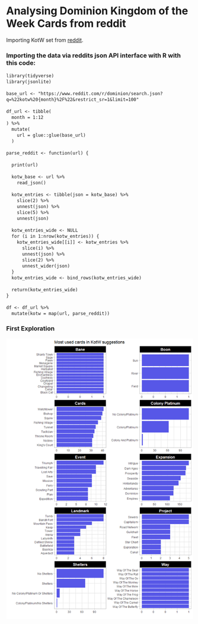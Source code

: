 # Analysing Dominion Kingdom of the Week Cards from reddit


Importing KotW set from [reddit](https://www.reddit.com/r/dominion/search/?q=%22KotW%20%22&restrict_sr=1).


### Importing the data via reddits json API interface with R with this code:

```
library(tidyverse)
library(jsonlite)

base_url <- "https://www.reddit.com/r/dominion/search.json?q=%22kotw%20{month}%2F%22&restrict_sr=1&limit=100"

df_url <- tibble(
  month = 1:12
) %>% 
  mutate(
    url = glue::glue(base_url)
  ) 

parse_reddit <- function(url) {
  
  print(url)
  
  kotw_base <- url %>% 
    read_json()
  
  kotw_entries <- tibble(json = kotw_base) %>%
    slice(2) %>%
    unnest(json) %>%
    slice(5) %>%
    unnest(json) 
  
  kotw_entries_wide <- NULL
  for (i in 1:nrow(kotw_entries)) {
    kotw_entries_wide[[i]] <- kotw_entries %>%
      slice(i) %>%
      unnest(json) %>%
      slice(2) %>%
      unnest_wider(json)
  }
  kotw_entries_wide <- bind_rows(kotw_entries_wide)
  
  return(kotw_entries_wide)
}

df <- df_url %>% 
  mutate(kotw = map(url, parse_reddit))

```

### First Exploration

![](https://github.com/gstephan30/reddit_kotw/blob/master/descrip_git.png?raw=true)


